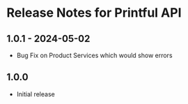 # Release Notes for Printful API

## 1.0.1 - 2024-05-02
- Bug Fix on Product Services which would show errors

## 1.0.0
- Initial release
